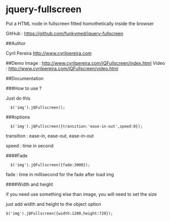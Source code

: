 jquery-fullscreen
=================

Put a HTML node in fullscreen fitted homothetically inside the browser

GitHub : https://github.com/funkymed/jquery-fullscreen

##Author

Cyril Pereira http://www.cyrilpereira.com

##Demo
Image : http://www.cyrilpereira.com/jQFullscreen/index.html
Video : http://www.cyrilpereira.com/jQFullscreen/video.html

##Documentation

###How to use ?

Just do this

~~~
  $('img').jQFullscreen();
~~~

###options

~~~
  $('img').jQFullscreen({transition:'ease-in-out',speed:0});
~~~

transition : ease-in, ease-out, ease-in-out

speed : time in second

####Fade

~~~
  $('img').jQFullscreen({fade:3000});
~~~

fade : time in millisecond for the fade after load img

####Width and height

if you need use something else than image, you will need to set the size

just add width and height to the object option

~~~
$('img').jQFullscreen({width:1280,height:720});
~~~